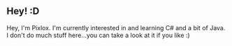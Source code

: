 ## Hey! :D

Hey, I'm Pixlox. I'm currently interested in and learning C# and a bit of Java. I don't do much stuff here...you can take a look at it if you like :)



